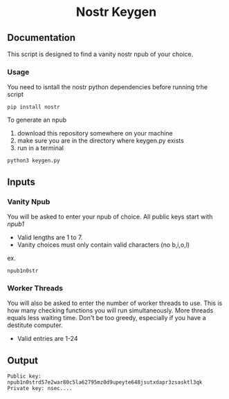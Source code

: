 <h1 align="center">Nostr Keygen</h1>

## Documentation

This script is designed to find a vanity nostr npub of your choice. 

### Usage

You need to isntall the nostr python dependencies before running trhe script

```
pip install nostr
```


To generate an npub 
1. download this repository somewhere on your machine
2. make sure you are in the directory where keygen.py exists 
3. run in a terminal

```
python3 keygen.py
```

## Inputs

### Vanity Npub

You will be asked to enter your npub of choice. All public keys start with *npub1* 
* Valid lengths are 1 to 7.
* Vanity choices must only contain valid characters (no b,i,o,l)

ex.
```
npub1n0str
```

### Worker Threads

You will also be asked to enter the number of worker threads to use.
This is how many checking functions you will run simultaneously. More threads equals less waiting time. 
Don't be too greedy, especially if you have a destitute computer.
* Valid entries are 1-24

## Output

```
Public key: npub1n0strd57e2war80c5la62795mz0d9upeyte648jsutxdapr3zsasktl3qk
Private key: nsec....
```

